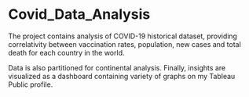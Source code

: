 # Covid_Data_Analysis
The project contains analysis of COVID-19 historical dataset, providing correlativity between vaccination rates, population, new cases and total death 
for each country in the world. 

Data is also partitioned for continental analysis. Finally, insights are visualized as a dashboard containing variety of graphs on my Tableau Public profile.


